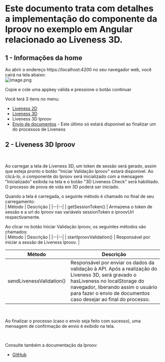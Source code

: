 # Este documento trata com detalhes a implementação do componente da Iproov no exemplo em Angular relacionado ao Liveness 3D.

## 1 - Informações da home

Ao abrir o endereço https://localhost:4200 no seu navegador web, você cairá na tela abaixo:
<br>
![image.png](https://i.ibb.co/7nscwCZ/Screenshot-2023-04-20-at-17-23-34-angular-App.png)

Copie e cole uma appkey válida e pressione o botão continuar

Você terá 3 itens no menu:

- [Liveness 2D](https://github.com/oititec/liveness-angular-example/blob/main/src/liveness-2d/README.md)
- [Liveness 3D](https://github.com/oititec/liveness-angular-example/blob/main/src/liveness-3d/README.md)
- Liveness 3D Iproov
- [Envio de documentos](https://github.com/oititec/liveness-angular-example/blob/main/src/send-documents/README.md) - Este último só estará disponível ao finalizar um do processos de Liveness

## 2 - Liveness 3D Iproov

<br>

Ao carregar a tela de Liveness 3D, um token de sessão será gerado, assim que esteja pronto o botão "Iniciar Validação Iproov" estará disponível. Ao clicá-lo, o componente do Iproov será inicializado com a mensagem "Inicializado" exibida na tela e o botão "3D Liveness Check" será habilitado. O processo de prova de vida em 3D poderá ser iniciado.

Quando a tela é carregada, o seguinte método é chamado no final de seu carregamento:
<br>
| Método | Descrição |
|--|--|
| getSessionToken() | Armazena o token de sessão e a url do Iproov nas variáveis sessionToken e iproovUrl respectivamente.
<br>

Ao clicar no botão Iniciar Validação Iproov, os seguintes métodos são chamados:
<br>
| Método | Descrição |
|--|--|
| startIproovValidation() | Responsável por iniciar a sessão de Liveness Iproov. |
<br>

| Método | Descrição |
|--|--|
| sendLivenessValidation() | Responsável por enviar os dados da validação à API. Após a realização do Liveness 3D, será gravado o hasLiveness no localStorage do navegador, liberando assim o usuário para fazer o envio de documentos caso desejar ao final do processo.
<br>

Ao finalizar o processo (caso o envio seja feito com sucesso), uma mensagem de confirmação de envio é exibido na tela.

<br>

Consulte também a documentação da Iproov:
- [GitHub](https://github.com/iProov/web)